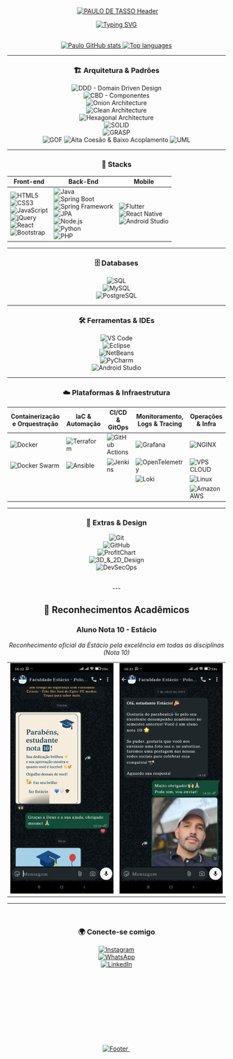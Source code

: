 <div align="center">

<!-- spacer topo: ajuste a altura (px) se precisar mover visualmente para cima/baixo -->
<img src="data:image/svg+xml;utf8,<svg xmlns='http://www.w3.org/2000/svg' width='1' height='160'></svg>" alt="" />

<a href="https://github.com/PauloDeTasso">
  <img
    width="100%"
    src="https://capsule-render.vercel.app/api?type=waving&color=0:0A192F,100:00B4D8&height=180&section=header&text=PAULO+DE+TASSO&fontSize=30&fontColor=ffffff&animation=twinkling&fontAlignY=35"
    alt="PAULO DE TASSO Header"
  />
</a>

<br/>

[![Typing SVG](https://readme-typing-svg.demolab.com/?color=ffffff&size=35&center=true&vCenter=true&width=1000&lines=Ol%C3%A1%2C+Eu+Sou+Paulo+de+Tasso;Engenheiro+de+Software+em+forma%C3%A7%C3%A3o;FullStack+Developer;Seja+Bem-vindo%21%F0%9F%8E%89)](https://github.com/PauloDeTasso)

<br/>

<a href="https://github.com/PauloDeTasso">
  <img width="465px" height="140px" src="https://github-readme-stats.vercel.app/api?username=PauloDeTasso&show_icons=true&count_private=true&hide_border=true&title_color=1B998B&icon_color=1B998B&text_color=ffffff&bg_color=0a0c10&hide=contribs&include_all_commits=true&rank_icon=github" alt="Paulo GitHub stats" />
  <img width="427px" height="200px" src="https://github-readme-stats.vercel.app/api/top-langs/?username=PauloDeTasso&layout=compact&hide_border=true&title_color=1B998B&text_color=ffffff&bg_color=0a0c10" alt="Top languages"/>
</a>

<br/>

---

### 🏗️ **Arquitetura & Padrões**

![DDD - Domain Driven Design](https://img.shields.io/badge/DDD-Domain%20Driven%20Design-6f42c1?style=for-the-badge&logo=azuredevops&logoColor=white)  
![CBD - Componentes](https://img.shields.io/badge/CBD-Componentes-0078d4?style=for-the-badge&logo=architecture?logoColor=white)  
![Onion Architecture](https://img.shields.io/badge/Onion-Architecture-ff69b4?style=for-the-badge&logo=github&logoColor=white)  
![Clean Architecture](https://img.shields.io/badge/Clean-Architecture-2ca02c?style=for-the-badge&logo=github&logoColor=white)  
![Hexagonal Architecture](https://img.shields.io/badge/Hexagonal-Architecture-f4b400?style=for-the-badge&logo=github&logoColor=white)  
![SOLID](https://img.shields.io/badge/SOLID-Principles-1f77b4?style=for-the-badge&logo=github&logoColor=white)  
![GRASP](https://img.shields.io/badge/GRASP-Principles-9467bd?style=for-the-badge&logo=github&logoColor=white)  
![GOF](https://img.shields.io/badge/GOF-Design%20Patterns-ff7f0e?style=for-the-badge&logo=github&logoColor=white) 
![Alta Coesão & Baixo Acoplamento](https://img.shields.io/badge/High%20Cohesion-Low%20Coupling-17becf?style=for-the-badge&logo=github&logoColor=white) 
![UML](https://img.shields.io/badge/UML-Modeling-00bfff?style=for-the-badge&logo=mermaid&logoColor=white)

---

### 🚀 **Stacks**

| Front-end | Back-End | Mobile |
| - | - | - |
| ![HTML5](https://img.shields.io/badge/HTML5-E34F26?style=for-the-badge&logo=html5&logoColor=white) <br> ![CSS3](https://img.shields.io/badge/CSS3-1572B6?style=for-the-badge&logo=css3&logoColor=white) <br> ![JavaScript](https://img.shields.io/badge/JavaScript-F7DF1E?style=for-the-badge&logo=javascript&logoColor=black) <br> ![jQuery](https://img.shields.io/badge/jQuery-0769AD?style=for-the-badge&logo=jquery&logoColor=white) <br> ![React](https://img.shields.io/badge/React-20232A?style=for-the-badge&logo=react&logoColor=61DAFB) <br> ![Bootstrap](https://img.shields.io/badge/Bootstrap-7952B3?style=for-the-badge&logo=bootstrap&logoColor=white) | ![Java](https://img.shields.io/badge/Java-ED8B00?style=for-the-badge&logo=java&logoColor=white) <br> ![Spring Boot](https://img.shields.io/badge/Spring_Boot-6DB33F?style=for-the-badge&logo=springboot&logoColor=white) <br> ![Spring Framework](https://img.shields.io/badge/Spring-6DB33F?style=for-the-badge&logo=spring&logoColor=white) <br> ![JPA](https://img.shields.io/badge/JPA-6DB33F?style=for-the-badge&logo=java&logoColor=white) <br> ![Node.js](https://img.shields.io/badge/Node.js-339933?style=for-the-badge&logo=nodedotjs&logoColor=white) <br> ![Python](https://img.shields.io/badge/Python-3776AB?style=for-the-badge&logo=python&logoColor=white) <br> ![PHP](https://img.shields.io/badge/PHP-777BB4?style=for-the-badge&logo=php&logoColor=white) | ![Flutter](https://img.shields.io/badge/Flutter-02569B?style=for-the-badge&logo=flutter&logoColor=white) <br> ![React Native](https://img.shields.io/badge/React_Native-20232A?style=for-the-badge&logo=react&logoColor=61DAFB) <br> ![Android Studio](https://img.shields.io/badge/Android_Studio-3DDC84?style=for-the-badge&logo=android&logoColor=white) |

---

### 🗄️ **Databases**

![SQL](https://img.shields.io/badge/SQL-003B57?style=for-the-badge)  
![MySQL](https://img.shields.io/badge/MySQL-4479A1?style=for-the-badge&logo=mysql&logoColor=white)  
![PostgreSQL](https://img.shields.io/badge/PostgreSQL-316192?style=for-the-badge&logo=postgresql&logoColor=white)

---

### 🛠️ **Ferramentas & IDEs**

![VS Code](https://img.shields.io/badge/VS%20Code-007ACC?style=for-the-badge&logo=visualstudiocode&logoColor=white)  
![Eclipse](https://img.shields.io/badge/Eclipse-2C2255?style=for-the-badge&logo=eclipseide&logoColor=white)  
![NetBeans](https://img.shields.io/badge/NetBeans-2D3E50?style=for-the-badge&logo=apache-netbeans&logoColor=white)  
![PyCharm](https://img.shields.io/badge/PyCharm-000000?style=for-the-badge&logo=pycharm&logoColor=white)  
![Android Studio](https://img.shields.io/badge/Android_Studio-3DDC84?style=for-the-badge&logo=android&logoColor=white)

---

### ☁️ **Plataformas & Infraestrutura**

| Containerização e Orquestração | IaC & Automação | CI/CD & GitOps | Monitoramento, Logs & Tracing | Operações & Infra |
|-------------------------------|------------------|----------------|-------------------------------|-------------------|
| ![Docker](https://img.shields.io/badge/Docker-2496ED?style=for-the-badge&logo=docker&logoColor=white) | ![Terraform](https://img.shields.io/badge/Terraform-7B42BC?style=for-the-badge&logo=terraform&logoColor=white) | ![GitHub Actions](https://img.shields.io/badge/GitHub_Actions-2088FF?style=for-the-badge&logo=githubactions&logoColor=white) | ![Grafana](https://img.shields.io/badge/Grafana-F46800?style=for-the-badge&logo=grafana&logoColor=white) | ![NGINX](https://img.shields.io/badge/NGINX-009639?style=for-the-badge&logo=nginx&logoColor=white) |
| ![Docker Swarm](https://img.shields.io/badge/Docker_Swarm-2CA5E0?style=for-the-badge&logo=docker&logoColor=white) | ![Ansible](https://img.shields.io/badge/Ansible-000000?style=for-the-badge&logo=ansible&logoColor=white) | ![Jenkins](https://img.shields.io/badge/Jenkins-D24939?style=for-the-badge&logo=jenkins&logoColor=white) | ![OpenTelemetry](https://img.shields.io/badge/OpenTelemetry-4f62ad?style=for-the-badge&logo=opentelemetry&logoColor=white) | ![VPS CLOUD](https://img.shields.io/badge/VPS_CLOUD-00ADEF?style=for-the-badge&logo=amazonaws&logoColor=white) |
|  |  |  | ![Loki](https://img.shields.io/badge/Loki-000000?style=for-the-badge&logo=grafana&logoColor=white) | ![Linux](https://img.shields.io/badge/Linux-FCC624?style=for-the-badge&logo=linux&logoColor=black) |
|  |  |  |  | ![Amazon AWS](https://img.shields.io/badge/Amazon_AWS-FF9900?style=for-the-badge&logo=amazonaws&logoColor=white) |

---

### 🔧 **Extras & Design**

![Git](https://img.shields.io/badge/Git-F05032?style=for-the-badge&logo=git&logoColor=white)  
![GitHub](https://img.shields.io/badge/GitHub-181717?style=for-the-badge&logo=github&logoColor=white)  
![ProfitChart](https://img.shields.io/badge/ProfitChart-NTSL-lightgrey?style=for-the-badge)  
![3D_&_2D_Design](https://img.shields.io/badge/3D_%26_2D-Design-orange?style=for-the-badge)  
![DevSecOps](https://img.shields.io/badge/DevSecOps-Security-green?style=for-the-badge)

<br/>
---

## 🏅 Reconhecimentos Acadêmicos

<div align="center">

  <h3>Aluno Nota 10 - Estácio</h3>
  <p><i>Reconhecimento oficial da Estácio pela excelência em todas as disciplinas (Nota 10)</i></p>

  <table>
    <tr>
      <td align="center">
        <a href="./estacio_reconhecimento2025.jpg" target="_blank">
          <img src="./estacio_reconhecimento2025.jpg" alt="Parabenização Estácio 2025" width="300px" />
        </a>
      </td>
      <td align="center">
        <a href="./estacio_reconhecimento2024.jpg" target="_blank">
          <img src="./estacio_reconhecimento2024.jpg" alt="Parabenização Estácio 2024" width="300px" />
        </a>
      </td>
    </tr>
  </table>

</div>


---
<br/>

### 🌍 **Conecte-se comigo**

[![Instagram](https://img.shields.io/badge/Instagram-@pauloconsorcio-purple?style=for-the-badge&logo=instagram)](https://instagram.com/paulo_de_tasso)  
[![WhatsApp](https://img.shields.io/badge/WhatsApp-Atendimento-green?style=for-the-badge&logo=whatsapp)](https://wa.me/5583998454848)  
[![LinkedIn](https://img.shields.io/badge/LinkedIn-Paulo%20de%20Tasso-blue?style=for-the-badge&logo=linkedin)](https://linkedin.com/in/paulodetasso)

<br/>

<a href="https://github.com/PauloDeTasso">
  <img 
    width="100%" 
    src="https://capsule-render.vercel.app/api?type=waving&color=0:0A192F,100:00B4D8&height=180&section=footer&text=Paulo+de+Tasso+-+DevSecOps+-+FullStack+&fontSize=30&fontColor=ffffff&animation=twinkling&fontAlignY=55" 
    alt="Footer"
  />
</a>

<!-- spacer rodapé: mantém o visual equilibrado -->
<img src="data:image/svg+xml;utf8,<svg xmlns='http://www.w3.org/2000/svg' width='1' height='160'></svg>" alt="" />

</div>
